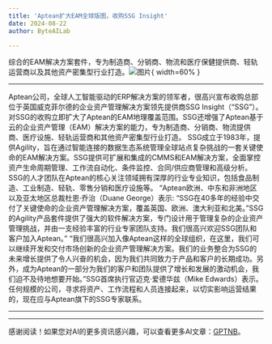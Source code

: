 ```yaml
---
title: 'Aptean扩大EAM全球版图，收购SSG Insight'
date: 2024-08-22
author: ByteAILab

---
```


综合的EAM解决方案套件，专为制造商、分销商、物流和医疗保健提供商、轻轨运营商以及其他资产密集型行业打造。![图片](https://ai-techpark.com/wp-content/uploads/2024/08/Aptean-960x540.jpg){ width=60% }

---

Aptean公司，全球人工智能驱动的ERP解决方案的领军者，很高兴宣布收购总部位于英国威克菲尔德的企业资产管理解决方案领先提供商SSG Insight（“SSG”）。
对SSG的收购立即扩大了Aptean的EAM地理覆盖范围。SSG还增强了Aptean基于云的企业资产管理（EAM）解决方案的能力，专为制造商、分销商、物流提供商、医疗设施、轻轨运营商和其他资产密集型行业打造。
SSG成立于1983年，提供Agility，旨在通过智能连接的数据生态系统管理全球站点复杂挑战的一套关键使命的EAM解决方案。SSG提供可扩展和集成的CMMS和EAM解决方案，全面掌控资产生命周期管理、工作流自动化、条件监控、合同/供应商管理和高级分析。
SSG的人才团队在Aptean的核心关注领域拥有深厚的行业专业知识，包括食品制造、工业制造、轻轨、零售分销和医疗设施等。
“Aptean欧洲、中东和非洲地区以及亚太地区总裁杜恩·乔治（Duane George）表示: “SSG在40多年的经验中交付了关键使命的企业资产管理解决方案，覆盖英国、欧洲、澳大利亚和北美。”SSG的Agility产品套件提供了强大的软件解决方案，专门设计用于管理复杂的企业资产管理挑战，并由一支经验丰富的行业专家团队支持。我们很高兴欢迎SSG团队和客户加入Aptean。”
“我们很高兴加入像Aptean这样的全球组织，在这里，我们可以继续开发和交付市场创新的企业资产管理解决方案。我们的业务整合为SSG的未来增长提供了令人兴奋的机会，因为我们共同致力于产品和客户的长期成功。另外，成为Aptean的一部分为我们的客户和团队提供了增长和发展的激动机会，我们迫不及待地想要开始。”SSG首席执行官迈克·爱德华兹（Mike Edwards）表示。
任何规模的公司，寻求将资产、工作流程和人员连接起来，以切实影响运营结果的，现在应与Aptean旗下的SSG专家联系。

---
---
感谢阅读！如果您对AI的更多资讯感兴趣，可以查看更多AI文章：[GPTNB](https://gptnb.com)。